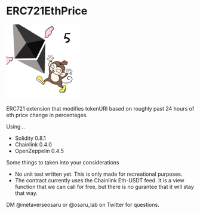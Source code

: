 # ERC721EthPrice

<img src="img/1-5.png" width="200">

ERC721 extension that modifies tokenURI based on roughly past 24 hours of eth price change in percentages.

Using ..
- Solidity 0.8.1
- Chainlink 0.4.0
- OpenZeppelin 0.4.5

Some things to taken into your considerations
- No unit test written yet. This is only made for recreational purposes.
- The contract currently uses the Chainlink Eth-USDT feed. It is a view function that we can call for free, but there is no gurantee that it will stay that way. 

DM @metaverseosaru or @osaru_lab on Twitter for questions. 
